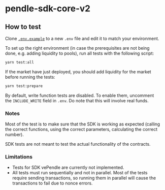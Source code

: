 # pendle-sdk-core-v2

## How to test

Clone [`.env.example`](.env.example) to a new `.env` file and edit it to match
your environment.

To set up the right environment (in case the prerequisites are not being done,
e.g. adding liquidity to pools), run all tests with the following script:

```sh
yarn test:all
```

If the market have just deployed, you should add liquidity for the market before
running the tests:

```sh
yarn test:prepare
```

By default, write function tests are disabled. To enable them, uncomment the
`INCLUDE_WRITE` field in `.env`. Do note that this will involve real funds.

### Notes

Most of the test is to make sure that the SDK is working as expected (calling
the correct functions, using the correct parameters, calculating the correct
number).

SDK tests are not meant to test the actual functionality of the contracts.

### Limitations

- Tests for SDK vePendle are currently not implemented.
- All tests must run sequentially and not in parallel. Most of the tests require
  sending transactions, so running them in parallel will cause the transactions
  to fail due to nonce errors.
